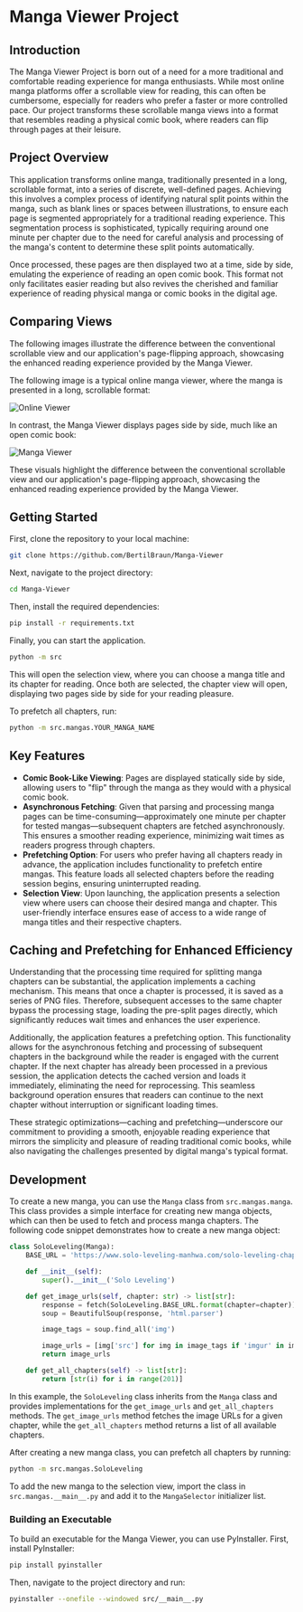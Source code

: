 # Manga Viewer Project

## Introduction

The Manga Viewer Project is born out of a need for a more traditional and comfortable reading experience for manga enthusiasts. While most online manga platforms offer a scrollable view for reading, this can often be cumbersome, especially for readers who prefer a faster or more controlled pace. Our project transforms these scrollable manga views into a format that resembles reading a physical comic book, where readers can flip through pages at their leisure.

## Project Overview

This application transforms online manga, traditionally presented in a long, scrollable format, into a series of discrete, well-defined pages. Achieving this involves a complex process of identifying natural split points within the manga, such as blank lines or spaces between illustrations, to ensure each page is segmented appropriately for a traditional reading experience. This segmentation process is sophisticated, typically requiring around one minute per chapter due to the need for careful analysis and processing of the manga's content to determine these split points automatically.

Once processed, these pages are then displayed two at a time, side by side, emulating the experience of reading an open comic book. This format not only facilitates easier reading but also revives the cherished and familiar experience of reading physical manga or comic books in the digital age.

## Comparing Views

The following images illustrate the difference between the conventional scrollable view and our application's page-flipping approach, showcasing the enhanced reading experience provided by the Manga Viewer.

The following image is a typical online manga viewer, where the manga is presented in a long, scrollable format:

![Online Viewer](docs/OnlineViewer.png)

In contrast, the Manga Viewer displays pages side by side, much like an open comic book:

![Manga Viewer](docs/MangaViewer.png)

These visuals highlight the difference between the conventional scrollable view and our application's page-flipping approach, showcasing the enhanced reading experience provided by the Manga Viewer.

## Getting Started

First, clone the repository to your local machine:

```bash
git clone https://github.com/BertilBraun/Manga-Viewer
```

Next, navigate to the project directory:

```bash
cd Manga-Viewer
```

Then, install the required dependencies:

```bash
pip install -r requirements.txt
```

Finally, you can start the application.

```bash
python -m src
```

This will open the selection view, where you can choose a manga title and its chapter for reading. Once both are selected, the chapter view will open, displaying two pages side by side for your reading pleasure.

To prefetch all chapters, run:

```bash
python -m src.mangas.YOUR_MANGA_NAME
```

## Key Features

- **Comic Book-Like Viewing**: Pages are displayed statically side by side, allowing users to "flip" through the manga as they would with a physical comic book.
- **Asynchronous Fetching**: Given that parsing and processing manga pages can be time-consuming—approximately one minute per chapter for tested mangas—subsequent chapters are fetched asynchronously. This ensures a smoother reading experience, minimizing wait times as readers progress through chapters.
- **Prefetching Option**: For users who prefer having all chapters ready in advance, the application includes functionality to prefetch entire mangas. This feature loads all selected chapters before the reading session begins, ensuring uninterrupted reading.
- **Selection View**: Upon launching, the application presents a selection view where users can choose their desired manga and chapter. This user-friendly interface ensures ease of access to a wide range of manga titles and their respective chapters.

## Caching and Prefetching for Enhanced Efficiency

Understanding that the processing time required for splitting manga chapters can be substantial, the application implements a caching mechanism. This means that once a chapter is processed, it is saved as a series of PNG files. Therefore, subsequent accesses to the same chapter bypass the processing stage, loading the pre-split pages directly, which significantly reduces wait times and enhances the user experience.

Additionally, the application features a prefetching option. This functionality allows for the asynchronous fetching and processing of subsequent chapters in the background while the reader is engaged with the current chapter. If the next chapter has already been processed in a previous session, the application detects the cached version and loads it immediately, eliminating the need for reprocessing. This seamless background operation ensures that readers can continue to the next chapter without interruption or significant loading times.

These strategic optimizations—caching and prefetching—underscore our commitment to providing a smooth, enjoyable reading experience that mirrors the simplicity and pleasure of reading traditional comic books, while also navigating the challenges presented by digital manga's typical format.

## Development

To create a new manga, you can use the `Manga` class from `src.mangas.manga`. This class provides a simple interface for creating new manga objects, which can then be used to fetch and process manga chapters. The following code snippet demonstrates how to create a new manga object:

```python
class SoloLeveling(Manga):
    BASE_URL = 'https://www.solo-leveling-manhwa.com/solo-leveling-chapter-{chapter}'

    def __init__(self):
        super().__init__('Solo Leveling')

    def get_image_urls(self, chapter: str) -> list[str]:
        response = fetch(SoloLeveling.BASE_URL.format(chapter=chapter))
        soup = BeautifulSoup(response, 'html.parser')

        image_tags = soup.find_all('img')

        image_urls = [img['src'] for img in image_tags if 'imgur' in img['src']]
        return image_urls

    def get_all_chapters(self) -> list[str]:
        return [str(i) for i in range(201)]
```

In this example, the `SoloLeveling` class inherits from the `Manga` class and provides implementations for the `get_image_urls` and `get_all_chapters` methods. The `get_image_urls` method fetches the image URLs for a given chapter, while the `get_all_chapters` method returns a list of all available chapters.

After creating a new manga class, you can prefetch all chapters by running:

```bash
python -m src.mangas.SoloLeveling
```

To add the new manga to the selection view, import the class in `src.mangas.__main__.py` and add it to the `MangaSelector` initializer list.

### Building an Executable

To build an executable for the Manga Viewer, you can use PyInstaller. First, install PyInstaller:

```bash
pip install pyinstaller
```

Then, navigate to the project directory and run:

```bash
pyinstaller --onefile --windowed src/__main__.py
```
